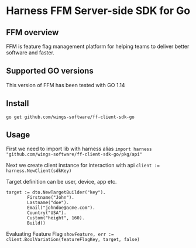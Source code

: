 # Harness FFM Server-side SDK for Go

## FFM overview
FFM is feature flag management platform for helping teams to deliver better software and faster.

## Supported GO versions
This version of FFM has been tested with GO 1.14

## Install
`go get github.com/wings-software/ff-client-sdk-go`

## Usage
First we need to import lib with harness alias
`import harness "github.com/wings-software/ff-client-sdk-go/pkg/api"`

Next we create client instance for interaction with api
`client := harness.NewClient(sdkKey)`

Target definition can be user, device, app etc.
```
target := dto.NewTargetBuilder("key").
 		Firstname("John").
 		Lastname("doe").
 		Email("johndoe@acme.com").
 		Country("USA").
 		Custom("height", 160).
 		Build()
```

Evaluating Feature Flag
`showFeature, err := client.BoolVariation(featureFlagKey, target, false)`
